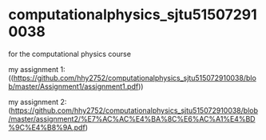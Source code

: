 # computationalphysics_sjtu515072910038
for the computational physics course

my assignment 1:((https://github.com/hhy2752/computationalphysics_sjtu515072910038/blob/master/Assignment1/assignment1.pdf))

my assignment 2:(https://github.com/hhy2752/computationalphysics_sjtu515072910038/blob/master/assignment2/%E7%AC%AC%E4%BA%8C%E6%AC%A1%E4%BD%9C%E4%B8%9A.pdf)
